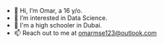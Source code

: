 - 👋 Hi, I’m Omar, a 16 y/o.
- 👀 I’m interested in Data Science.
- 🏫 I'm a high schooler in Dubai.
- 📫 Reach out to me at omarmse123@outlook.com

<!---
omar-mse/omar-mse is a ✨ special ✨ repository because its `README.md` (this file) appears on your GitHub profile.
You can click the Preview link to take a look at your changes.
--->
